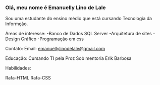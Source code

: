 ### Olá, meu nome é Emanuelly Lino de Lale

<!--
**Emanuelly-h7/Emanuelly-h7** is a ✨ _special_ ✨ repository because its `README.md` (this file) appears on your GitHub profile.
-->
Sou uma estudante do ensino médio que está cursando Tecnologia da Informção.

Áreas de interesse:
-Banco de Dados SQL Server
-Arquitetura de sites
-Design Gráfico
-Programação em css

Contato:
 Email: emanuellylinodelale@gmail.com

Educação:
Cursando TI pela Proz
Sob mentoria Erik Barbosa

Habilidades:

Rafa-HTML Rafa-CSS
